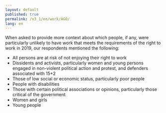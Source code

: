 ```yaml
---
layout: default
published: true
permalink: /v3_1/en/work/AGO/
lang: en
---
```

When asked to provide more context about which people, if any, were particularly unlikely to have work that meets the requirements of the right to work in 2019, our respondents mentioned the following: 

- All persons are at risk of not enjoying their right to work
- Dissidents and activists, particularly women and young persons engaged in non-violent political action and protest, and defenders associated with 15+2
- Those of low social or economic status, particularly poor people
- People with disabilities
- Those with certain political associations or opinions, particularly those critical of the government
- Women and girls
- Young people
